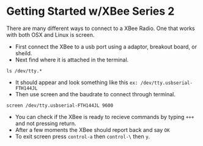 # Getting Started w/XBee Series 2

There are many different ways to connect to a XBee Radio. One that works with both OSX and Linux is screen. 

* First connect the XBee to a usb port using a adaptor, breakout board, or sheild. 
* Next find where it is attached in the terminal.

```
ls /dev/tty.*
```

* It should appear and look something like this `ex: /dev/tty.usbserial-FTH144JL`
* Then use screen and the baudrate to connect through terminal.

```
screen /dev/tty.usbserial-FTH144JL 9600
```

* You can check if the XBee is ready to recieve commands by typing `+++` and not pressing return.
 * After a few moments the XBee should report back and say `OK`
* To exit screen press `control-a` then `control-\` then `y`.

